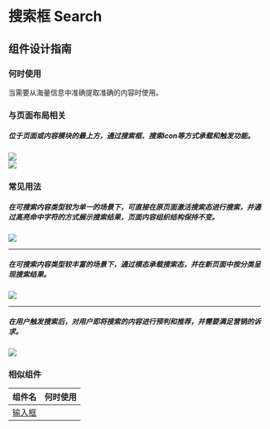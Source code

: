 # 搜索框 Search

## 组件设计指南

### 何时使用

当需要从海量信息中准确提取准确的内容时使用。

### 与页面布局相关

##### 位于页面或内容模块的最上方，通过搜索框、搜索icon等方式承载和触发功能。

<div class="legend">
  <div class="item">
    <img src="https://oteam-tdesign-1258344706.cos.ap-guangzhou.myqcloud.com/site/design/mobile-guide/Drawer%201.png" />
  </div>
 
  <div class="item">
    <img src="https://oteam-tdesign-1258344706.cos.ap-guangzhou.myqcloud.com/site/design/mobile-guide/Drawer%201.png" />
  </div>
</div>


### 常见用法

##### 在可搜索内容类型较为单一的场景下，可直接在原页面激活搜索态进行搜索，并通过高亮命中字符的方式展示搜索结果，页面内容组织结构保持不变。

<div class="item">
    <img src="https://oteam-tdesign-1258344706.cos.ap-guangzhou.myqcloud.com/site/design/mobile-guide/Drawer%202.png" />
</div>

<hr />

##### 在可搜索内容类型较丰富的场景下，通过模态承载搜索态，并在新页面中按分类呈现搜索结果。

<div class="item">
   <img src="https://oteam-tdesign-1258344706.cos.ap-guangzhou.myqcloud.com/site/design/mobile-guide/Drawer%203.png" />
</div>

<hr />

##### 在用户触发搜索后，对用户即将搜索的内容进行预判和推荐，并需要满足营销的诉求。
 
<div class="item">
  <img src="https://oteam-tdesign-1258344706.cos.ap-guangzhou.myqcloud.com/site/design/mobile-guide/Drawer%203.png" />
</div>


### 相似组件

| 组件名 | 何时使用                             |
| :----- | :----------------------------------- |
| [输入框](./Input) |  |
